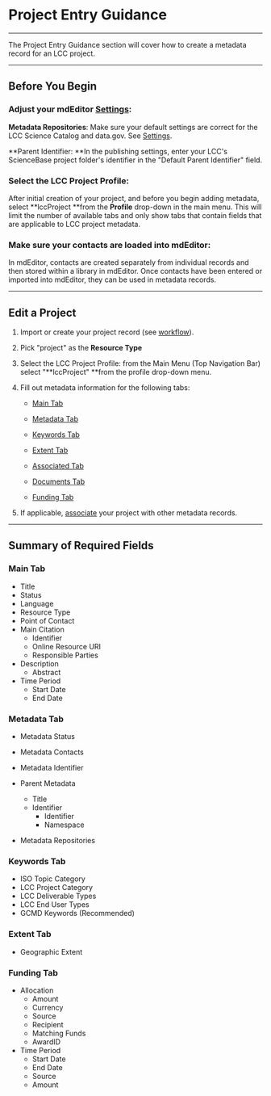 # Project Entry Guidance

---

The Project Entry Guidance section will cover how to create a metadata record for an LCC project.

---

## Before You Begin

### **Adjust your mdEditor** [**Settings**](/settings.md)**:**

**Metadata Repositories**: Make sure your default settings are correct for the LCC Science Catalog and data.gov. See [Settings](/settings.md). 

**Parent Identifier: **In the publishing settings, enter your LCC's ScienceBase project folder's identifier in the "Default Parent Identifier" field.

### **Select the LCC Project Profile**:

After initial creation of your project, and before you begin adding metadata, select **lccProject **from the **Profile** drop-down in the main menu. This will limit the number of available tabs and only show tabs that contain fields that are applicable to LCC project metadata.

### **Make sure your contacts are loaded into mdEditor:**

In mdEditor, contacts are created separately from individual records and then stored within a library in mdEditor. Once contacts have been entered or imported into mdEditor, they can be used in metadata records.

---

## Edit a Project


1. Import or create your project record (see [workflow](/getting-started.md)).

2. Pick "project" as the **Resource Type**

3. Select the LCC Project Profile: from the Main Menu \(Top Navigation Bar\) select "**lccProject" **from the profile drop-down menu. 

4. Fill out metadata information for the following tabs:

   * [Main Tab](/record/main/record-main-copy.md)

   * [Metadata Tab](/record/main/metadata-tab.md)

   * [Keywords Tab](/record/main/keywords-tab.md)

   * [Extent Tab](/record/main/extent-tab.md)

   * [Associated Tab](/record/main/associating-records.md)

   * [Documents Tab](/record/main/documents-tab-projects.md)

   * [Funding Tab](/record/main/funding-tab.md)

5. If applicable, [associate](/record/main/associating-records.md) your project with other metadata records.

---

## Summary of Required Fields

### **Main Tab**

* Title
* Status
* Language
* Resource Type
* Point of Contact
* Main Citation
  * Identifier
  * Online Resource URI
  * Responsible Parties 
* Description
  * Abstract
* Time Period
  * Start Date
  * End Date

### **Metadata Tab**

* Metadata Status 
* Metadata Contacts
* Metadata Identifier
* Parent Metadata
  * Title 
  * Identifier
    * Identifier
    * Namespace

* Metadata Repositories

### **Keywords Tab**

* ISO Topic Category
* LCC Project Category 
* LCC Deliverable Types
* LCC End User Types
* GCMD Keywords (Recommended)

### **Extent Tab**

* Geographic Extent

### **Funding Tab**

* Allocation
  * Amount 
  * Currency 
  * Source 
  * Recipient 
  * Matching Funds
  * AwardID
* Time Period
  * Start Date
  * End Date
  * Source
  * Amount 



